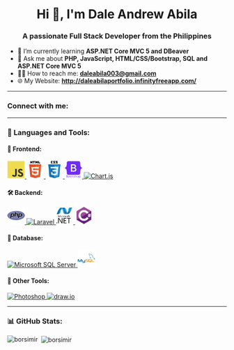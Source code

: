 <h1 align="center">Hi 👋, I'm Dale Andrew Abila</h1>
<h3 align="center">A passionate Full Stack Developer from the Philippines</h3>

- 🌱 I’m currently learning **ASP.NET Core MVC 5 and DBeaver**  
- 💬 Ask me about **PHP, JavaScript, HTML/CSS/Bootstrap, SQL and ASP.NET Core MVC 5**  
- 👨‍💻 How to reach me: **daleabila003@gmail.com**
- 🌐 My Website: **http://daleabilaportfolio.infinityfreeapp.com/**
---

### Connect with me:
<p align="left">
  <!-- Add social media links/icons here if needed -->
</p>

---

### 🚀 Languages and Tools:

#### 🎨 Frontend:
<p align="left">
  <a href="https://developer.mozilla.org/en-US/docs/Web/JavaScript" target="_blank" rel="noreferrer">
    <img src="https://raw.githubusercontent.com/devicons/devicon/master/icons/javascript/javascript-original.svg" alt="JavaScript" width="40" height="40"/>
  </a>
  <a href="https://www.w3.org/html/" target="_blank" rel="noreferrer">
    <img src="https://raw.githubusercontent.com/devicons/devicon/master/icons/html5/html5-original-wordmark.svg" alt="HTML5" width="40" height="40"/>
  </a>
  <a href="https://www.w3schools.com/css/" target="_blank" rel="noreferrer">
    <img src="https://raw.githubusercontent.com/devicons/devicon/master/icons/css3/css3-original-wordmark.svg" alt="CSS3" width="40" height="40"/>
  </a>
  <a href="https://getbootstrap.com" target="_blank" rel="noreferrer">
    <img src="https://raw.githubusercontent.com/devicons/devicon/master/icons/bootstrap/bootstrap-plain-wordmark.svg" alt="Bootstrap" width="40" height="40"/>
  </a>
  <a href="https://www.chartjs.org" target="_blank" rel="noreferrer">
    <img src="https://www.chartjs.org/media/logo-title.svg" alt="Chart.js" width="40" height="40"/>
  </a>
</p>

#### 🛠️ Backend:
<p align="left">
  <a href="https://www.php.net" target="_blank" rel="noreferrer">
    <img src="https://raw.githubusercontent.com/devicons/devicon/master/icons/php/php-original.svg" alt="PHP" width="40" height="40"/>
  </a>
  <a href="https://laravel.com/" target="_blank" rel="noreferrer">
    <img src="https://upload.wikimedia.org/wikipedia/commons/9/9a/Laravel.svg" alt="Laravel" width="40" height="40"/>
  </a>
  <a href="https://dotnet.microsoft.com/" target="_blank" rel="noreferrer">
    <img src="https://raw.githubusercontent.com/devicons/devicon/master/icons/dot-net/dot-net-original-wordmark.svg" alt=".NET Core" width="40" height="40"/>
  </a>
  <a href="https://www.w3schools.com/cs/" target="_blank" rel="noreferrer">
    <img src="https://raw.githubusercontent.com/devicons/devicon/master/icons/csharp/csharp-original.svg" alt="C#" width="40" height="40"/>
  </a>
</p>

#### 🐄️ Database:
<p align="left">
  <a href="https://www.microsoft.com/en-us/sql-server" target="_blank" rel="noreferrer">
    <img src="https://www.svgrepo.com/show/303229/microsoft-sql-server-logo.svg" alt="Microsoft SQL Server" width="40" height="40"/>
  </a>
  <a href="https://www.mysql.com/" target="_blank" rel="noreferrer">
    <img src="https://raw.githubusercontent.com/devicons/devicon/master/icons/mysql/mysql-original-wordmark.svg" alt="MySQL" width="40" height="40"/>
  </a>
</p>

#### 🎨 Other Tools:
<p align="left">
  <a href="https://www.adobe.com/products/photoshop.html" target="_blank" rel="noreferrer">
    <img src="https://upload.wikimedia.org/wikipedia/commons/a/af/Adobe_Photoshop_CC_icon.svg" alt="Photoshop" width="40" height="40"/>
  </a>
   <a href="https://www.diagrams.net/" target="_blank" rel="noreferrer">
    <img src="https://cdn.jsdelivr.net/gh/devicons/devicon/icons/drawio/drawio-original.svg" alt="draw.io" width="40" height="40"/>
  </a>


</p>

---

### 📊 GitHub Stats:

<p>
  <img align="left" src="https://github-readme-stats.vercel.app/api/top-langs?username=borsimir&show_icons=true&locale=en&layout=compact" alt="borsimir" />
</p>

<p>&nbsp;
  <img align="center" src="https://github-readme-stats.vercel.app/api?username=borsimir&show_icons=true&locale=en" alt="borsimir" />
</p>

